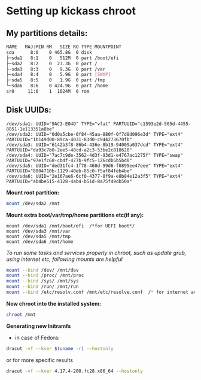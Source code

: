 # Setting up kickass chroot

## My partitions details:

```bash
NAME   MAJ:MIN RM   SIZE RO TYPE MOUNTPOINT
sda      8:0    0 465.8G  0 disk 
├─sda1   8:1    0   512M  0 part /boot/efi
├─sda2   8:2    0  23.3G  0 part /
├─sda3   8:3    0   9.3G  0 part /var
├─sda4   8:4    0   5.9G  0 part [SWAP]
├─sda5   8:5    0   1.9G  0 part /tmp
└─sda6   8:6    0 424.9G  0 part /home
sr0     11:0    1  1024M  0 rom
```
## Disk UUIDs:

```
/dev/sda1: UUID="9AC3-E04D" TYPE="vfat" PARTUUID="c1593e2d-505d-4455-8851-1e113351a8be"
/dev/sda2: UUID="0d0a5cbe-0f84-45aa-880f-0f7d8d096e3d" TYPE="ext4" PARTUUID="1b149d00-89ca-4031-83d0-c944273670fb"
/dev/sda3: UUID="6142b3f8-86b4-436e-8b19-94009a037dcd" TYPE="ext4" PARTUUID="da93c7b0-2ee5-48cd-a2c3-53be2c818628"
/dev/sda4: UUID="7ac7c9de-3562-4d3f-93d1-e4767ac1275f" TYPE="swap" PARTUUID="97e1fc68-cbdf-477b-9fc5-126cdb5b5bd0"
/dev/sda5: UUID="ded31fc4-1f78-460d-99d6-f0895ee47eee" TYPE="ext4" PARTUUID="8804710b-1129-40eb-85c0-f5af84feb4be"
/dev/sda6: UUID="2e167ae6-6cf0-4377-8f9a-e8b84e12a3f5" TYPE="ext4" PARTUUID="ab4be515-4128-4ab4-b51d-8a75f49db50a"
```

**Mount root partition:**

```bash
mount /dev/sda2 /mnt
```

**Mount extra boot/var/tmp/home partitions etc(if any):**

```
mount /dev/sda1 /mnt/boot/efi  /*for UEFI boot*/
mount /dev/sda3 /mnt/var
mount /dev/sda5 /mnt/tmp
mount /dev/sda6 /mnt/home
```

*To run some tasks and services properly in chroot, such as update grub,
 using internet etc, following mounts are helpful*

```bash
mount --bind /dev/ /mnt/dev
mount --bind /proc/ /mnt/proc
mount --bind /sys/ /mnt/sys
mount --bind /run/ /mnt/run
mount --bind /etc/resolv.conf /mnt/etc/resolve.conf  /* for internet access in chroot*/
```

**Now chroot into the installed system:**

```bash
chroot /mnt
```

**Generating new Initramfs**

- in case of Fedora:

```bash
dracut -vf --kver $(uname -r) --hostonly
```
or for more specific results

```bash
dracut -vf --kver 4.17.4-200.fc28.x86_64 --hostonly
```

